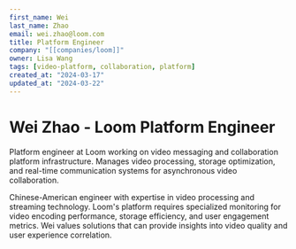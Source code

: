```yaml
---
first_name: Wei
last_name: Zhao
email: wei.zhao@loom.com
title: Platform Engineer
company: "[[companies/loom]]"
owner: Lisa Wang
tags: [video-platform, collaboration, platform]
created_at: "2024-03-17"
updated_at: "2024-03-22"
---
```


# Wei Zhao - Loom Platform Engineer

Platform engineer at Loom working on video messaging and collaboration platform infrastructure. Manages video processing, storage optimization, and real-time communication systems for asynchronous video collaboration.

Chinese-American engineer with expertise in video processing and streaming technology. Loom's platform requires specialized monitoring for video encoding performance, storage efficiency, and user engagement metrics. Wei values solutions that can provide insights into video quality and user experience correlation.